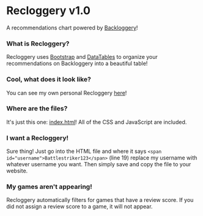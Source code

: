 # Recloggery v1.0
A recommendations chart powered by [Backloggery](http://backloggery.com)!

### What is Recloggery?
Recloggery uses [Bootstrap](http://getbootstrap.com) and [DataTables](https://datatables.net) to organize your recommendations on Backloggery into a beautiful table!

### Cool, what does it look like?
You can see my own personal Recloggery [here](https://rawgit.com/brycetham/Recloggery/master/index.html)!

### Where are the files?
It's just this one: [index.html](https://github.com/brycetham/Recloggery/blob/master/index.html)! All of the CSS and JavaScript are included.

### I want a Recloggery!
Sure thing! Just go into the HTML file and where it says  `<span id="username">Battlestriker123</span>` (line 19) replace my username with whatever username you want. Then simply save and copy the file to your website.

### My games aren't appearing!
Recloggery automatically filters for games that have a review score. If you did not assign a review score to a game, it will not appear.
